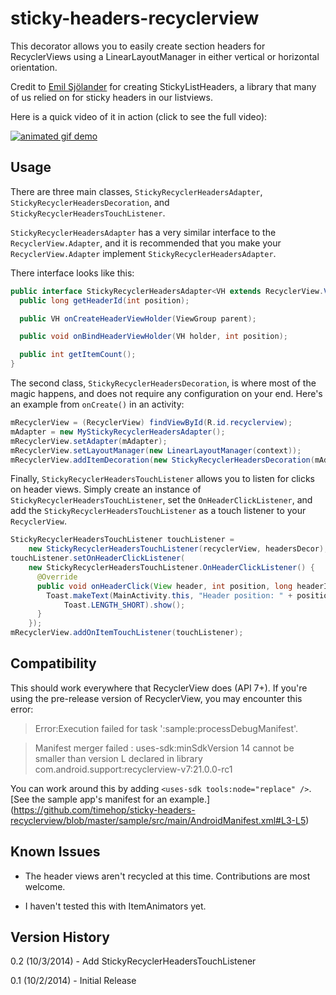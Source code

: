 sticky-headers-recyclerview
===========================

This decorator allows you to easily create section headers for RecyclerViews using a
LinearLayoutManager in either vertical or horizontal orientation.

Credit to [Emil Sjölander](https://github.com/emilsjolander) for creating StickyListHeaders,
a library that many of us relied on for sticky headers in our listviews.

Here is a quick video of it in action (click to see the full video):

[![animated gif demo](http://i.imgur.com/EdClOFB.gif)](https://www.youtube.com/watch?v=zluBwbf3aew)

Usage
-----

There are three main classes, `StickyRecyclerHeadersAdapter`, `StickyRecyclerHeadersDecoration`,
and `StickyRecyclerHeadersTouchListener`.

`StickyRecyclerHeadersAdapter` has a very similar interface to the `RecyclerView.Adapter`, and it
is recommended that you make your `RecyclerView.Adapter` implement `StickyRecyclerHeadersAdapter`.

There interface looks like this:

```java
public interface StickyRecyclerHeadersAdapter<VH extends RecyclerView.ViewHolder> {
  public long getHeaderId(int position);

  public VH onCreateHeaderViewHolder(ViewGroup parent);

  public void onBindHeaderViewHolder(VH holder, int position);

  public int getItemCount();
}
```

The second class, `StickyRecyclerHeadersDecoration`, is where most of the magic happens, and does
not require any configuration on your end.  Here's an example from `onCreate()` in an activity:

```java
mRecyclerView = (RecyclerView) findViewById(R.id.recyclerview);
mAdapter = new MyStickyRecyclerHeadersAdapter();
mRecyclerView.setAdapter(mAdapter);
mRecyclerView.setLayoutManager(new LinearLayoutManager(context));
mRecyclerView.addItemDecoration(new StickyRecyclerHeadersDecoration(mAdapter));
```

Finally, `StickyRecyclerHeadersTouchListener` allows you to listen for clicks on header views.
Simply create an instance of `StickyRecyclerHeadersTouchListener`, set the `OnHeaderClickListener`,
and add the `StickyRecyclerHeadersTouchListener` as a touch listener to your `RecyclerView`.

```java
StickyRecyclerHeadersTouchListener touchListener =
    new StickyRecyclerHeadersTouchListener(recyclerView, headersDecor);
touchListener.setOnHeaderClickListener(
    new StickyRecyclerHeadersTouchListener.OnHeaderClickListener() {
      @Override
      public void onHeaderClick(View header, int position, long headerId) {
        Toast.makeText(MainActivity.this, "Header position: " + position + ", id: " + headerId,
            Toast.LENGTH_SHORT).show();
      }
    });
mRecyclerView.addOnItemTouchListener(touchListener);
```

Compatibility
-------------

This should work everywhere that RecyclerView does (API 7+).  If you're using the pre-release
version of RecyclerView, you may encounter this error:

> Error:Execution failed for task ':sample:processDebugManifest'.

> Manifest merger failed : uses-sdk:minSdkVersion 14 cannot be smaller than version L declared in
library com.android.support:recyclerview-v7:21.0.0-rc1

You can work around this by adding `<uses-sdk tools:node="replace" />`.  [See the sample app's
manifest for an example.]
(https://github.com/timehop/sticky-headers-recyclerview/blob/master/sample/src/main/AndroidManifest.xml#L3-L5)

Known Issues
------------

* The header views aren't recycled at this time.  Contributions are most welcome.

* I haven't tested this with ItemAnimators yet.

Version History
---------------

0.2 (10/3/2014) - Add StickyRecyclerHeadersTouchListener

0.1 (10/2/2014) - Initial Release